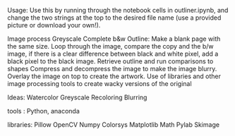 Usage:
Use this by running through the notebook cells in outliner.ipynb, and change the two strings at the top to the desired file name (use a provided picture or download your own!).

Image process 
Greyscale
Complete b&w
Outline: Make a blank page with the same size.
 Loop through the image,  compare the copy and the b/w image, if there is a clear difference between black and white pixel, add a black pixel to the black image. 
Retrieve outline and run comparisons to shapes
Compress and decompress the image to make the image blurry. Overlay the image on top to create the artwork. 
Use of libraries and other image processing tools to create wacky versions of the original

Ideas: 
Watercolor 
Greyscale
Recoloring
Blurring



tools :
Python, anaconda

libraries: 
Pillow
OpenCV
Numpy
Colorsys
Matplotlib
Math
Pylab
Skimage
